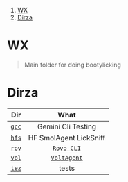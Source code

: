 1. [WX](#wx)
2. [Dirza](#dirza)

# WX

> Main folder for doing bootylicking

# Dirza

|       Dir       |                                    What                                    |
| :-------------: | :------------------------------------------------------------------------: |
| [`gcc`](./gcc/) |                             Gemini Cli Testing                             |
| [`hfs`](./hfs/) |                           HF SmolAgent LickSniff                           |
| [`rov`](./rov/) |                               [`Rovo CLI`]()                               |
| [`vol`](./vol/) | [`VoltAgent`](https://voltagent.dev/docs/getting-started/mcp-docs-server/) |
| [`tez`](./tez/) |                                   tests                                    |
